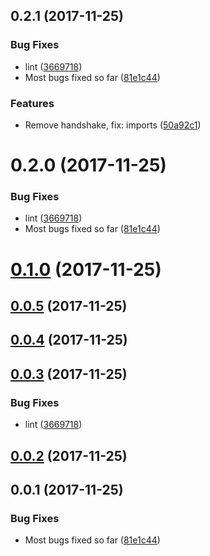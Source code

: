 <a name="0.2.1"></a>
## 0.2.1 (2017-11-25)


### Bug Fixes

* lint ([3669718](https://github.com/ZeroNetJS/zeronet-js/commit/3669718))
* Most bugs fixed so far ([81e1c44](https://github.com/ZeroNetJS/zeronet-js/commit/81e1c44))


### Features

* Remove handshake, fix: imports ([50a92c1](https://github.com/ZeroNetJS/zeronet-js/commit/50a92c1))



<a name="0.2.0"></a>
# 0.2.0 (2017-11-25)


### Bug Fixes

* lint ([3669718](https://github.com/ZeroNetJS/zeronet-js/commit/3669718))
* Most bugs fixed so far ([81e1c44](https://github.com/ZeroNetJS/zeronet-js/commit/81e1c44))



<a name="0.1.0"></a>
# [0.1.0](https://github.com/ZeroNetJS/zeronet-js/compare/v0.0.5...v0.1.0) (2017-11-25)



<a name="0.0.5"></a>
## [0.0.5](https://github.com/ZeroNetJS/zeronet-js/compare/v0.0.4...v0.0.5) (2017-11-25)



<a name="0.0.4"></a>
## [0.0.4](https://github.com/ZeroNetJS/zeronet-js/compare/v0.0.3...v0.0.4) (2017-11-25)



<a name="0.0.3"></a>
## [0.0.3](https://github.com/ZeroNetJS/zeronet-js/compare/v0.0.2...v0.0.3) (2017-11-25)


### Bug Fixes

* lint ([3669718](https://github.com/ZeroNetJS/zeronet-js/commit/3669718))



<a name="0.0.2"></a>
## [0.0.2](https://github.com/ZeroNetJS/zeronet-js/compare/v0.0.1...v0.0.2) (2017-11-25)



<a name="0.0.1"></a>
## 0.0.1 (2017-11-25)


### Bug Fixes

* Most bugs fixed so far ([81e1c44](https://github.com/ZeroNetJS/zeronet-js/commit/81e1c44))



